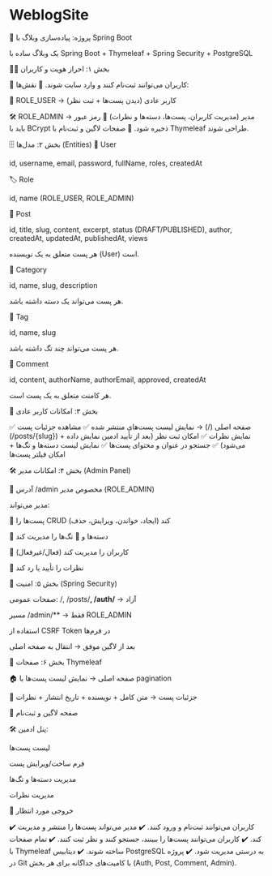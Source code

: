 # WeblogSite
🚀 پروژه: پیاده‌سازی وبلاگ با Spring Boot

یک وبلاگ ساده با Spring Boot + Thymeleaf + Spring Security + PostgreSQL

🧑‍💻 بخش ۱: احراز هویت و کاربران

🔹 کاربران می‌توانند ثبت‌نام کنند و وارد سایت شوند.
🔹 نقش‌ها:

👤 ROLE_USER → کاربر عادی (دیدن پست‌ها + ثبت نظر)

🛠️ ROLE_ADMIN → مدیر (مدیریت کاربران، پست‌ها، دسته‌ها و نظرات)
🔹 رمز عبور باید با BCrypt ذخیره شود.
🔹 صفحات لاگین و ثبت‌نام با Thymeleaf طراحی شوند.

🗄️ بخش ۲: مدل‌ها (Entities)
👤 User

id, username, email, password, fullName, roles, createdAt

🏷️ Role

id, name (ROLE_USER, ROLE_ADMIN)

📝 Post

id, title, slug, content, excerpt, status (DRAFT/PUBLISHED), author, createdAt, updatedAt, publishedAt, views

هر پست متعلق به یک نویسنده (User) است.

📂 Category

id, name, slug, description

هر پست می‌تواند یک دسته داشته باشد.

🔖 Tag

id, name, slug

هر پست می‌تواند چند تگ داشته باشد.

💬 Comment

id, content, authorName, authorEmail, approved, createdAt

هر کامنت متعلق به یک پست است.

👥 بخش ۳: امکانات کاربر عادی

✅ صفحه اصلی (/) → نمایش لیست پست‌های منتشر شده
✅ مشاهده جزئیات پست (/posts/{slug}) + نمایش نظرات
✅ امکان ثبت نظر (بعد از تأیید ادمین نمایش داده می‌شود)
✅ جستجو در عنوان و محتوای پست‌ها
✅ نمایش لیست دسته‌ها و تگ‌ها + امکان فیلتر پست‌ها

🛠️ بخش ۴: امکانات مدیر (Admin Panel)

📍 آدرس /admin مخصوص مدیر (ROLE_ADMIN)

مدیر می‌تواند:

📝 پست‌ها را CRUD کند (ایجاد، خواندن، ویرایش، حذف)

📂 دسته‌ها و 🔖 تگ‌ها را مدیریت کند

👥 کاربران را مدیریت کند (فعال/غیرفعال)

💬 نظرات را تأیید یا رد کند

🔐 بخش ۵: امنیت (Spring Security)

صفحات عمومی: /, /posts/**, /auth/** → آزاد

مسیر /admin/** → فقط ROLE_ADMIN

استفاده از CSRF Token در فرم‌ها

بعد از لاگین موفق → انتقال به صفحه اصلی

🎨 بخش ۶: صفحات Thymeleaf

🏠 صفحه اصلی → نمایش لیست پست‌ها با pagination

📄 جزئیات پست → متن کامل + نویسنده + تاریخ انتشار + نظرات

🔑 صفحه لاگین و ثبت‌نام

🛠️ پنل ادمین:

لیست پست‌ها

فرم ساخت/ویرایش پست

مدیریت دسته‌ها و تگ‌ها

مدیریت نظرات

🎯 خروجی مورد انتظار

✔️ کاربران می‌توانند ثبت‌نام و ورود کنند.
✔️ مدیر می‌تواند پست‌ها را منتشر و مدیریت کند.
✔️ کاربران می‌توانند پست‌ها را ببینند، جستجو کنند و نظر ثبت کنند.
✔️ تمام صفحات با Thymeleaf ساخته شوند.
✔️ دیتابیس PostgreSQL به درستی مدیریت شود.
✔️ پروژه در Git با کامیت‌های جداگانه برای هر بخش (Auth, Post, Comment, Admin).
